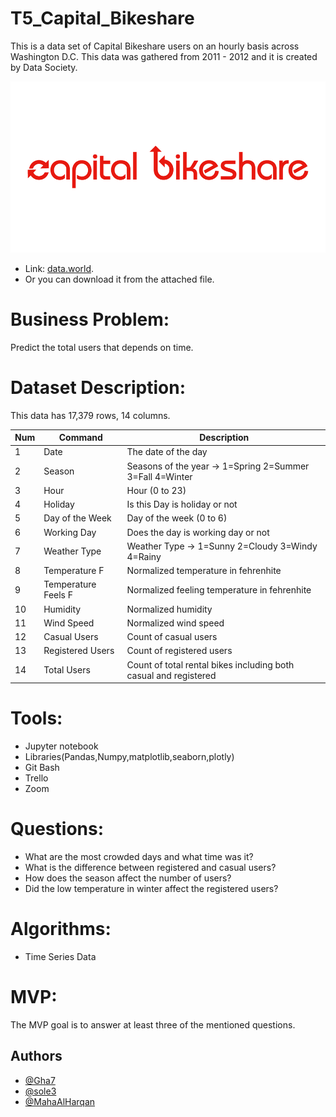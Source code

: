 # T5_Capital_Bikeshare
This is a data set of Capital Bikeshare users on an hourly basis across Washington D.C.
This data was gathered from 2011 - 2012 and it is created by 
Data Society.

![](Images/capital-bikeshare-logo.png)
- Link: [data.world](https://data.world/data-society/capital-bikeshare-2011-2012).
- Or you can download it from the attached file.
# Business Problem:
Predict the total users that depends on time.
# Dataset Description:
This data has 17,379 rows, 14 columns.


| Num | Command | Description |
| --- | --- | --- |
| 1  | Date | The date of the day |
| 2  | Season | Seasons of the year -> 1=Spring 2=Summer 3=Fall 4=Winter |
| 3  | Hour | Hour (0 to 23) |
| 4  | Holiday | Is this Day is holiday or not |
| 5  | Day of the Week | Day of the week (0 to 6) |
| 6  | Working Day | Does the day is working day or not  |
| 7  | Weather Type | Weather Type -> 1=Sunny 2=Cloudy 3=Windy 4=Rainy |
| 8  | Temperature F | Normalized temperature in fehrenhite |
| 9  | Temperature Feels F  | Normalized feeling temperature in fehrenhite |
| 10 | Humidity | Normalized humidity |
| 11 | Wind Speed | Normalized wind speed |
| 12 | Casual Users | Count of casual users |
| 13 | Registered Users | Count of registered users |
| 14 | Total Users | Count of total rental bikes including both casual and registered |

# Tools:
- Jupyter notebook
- Libraries(Pandas,Numpy,matplotlib,seaborn,plotly)
- Git Bash
- Trello
- Zoom

# Questions:
- What are the most crowded days and what time was it?
- What is the difference between registered and casual users?
- How does the season affect the number of users?
- Did the low temperature in winter affect the registered users?

# Algorithms:
- Time Series Data

# MVP:
The MVP goal is to answer at least three of the mentioned questions.

## Authors

- [@Gha7](https://github.com/Gha7)
- [@sole3](https://github.com/sole3)
- [@MahaAlHarqan](https://github.com/MahaAlHarqan)
